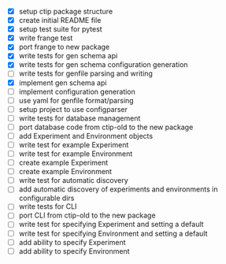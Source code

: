 - [x] setup ctip package structure
- [x] create initial README file
- [x] setup test suite for pytest
- [x] write frange test
- [x] port frange to new package
- [x] write tests for gen schema api
- [x] write tests for gen schema configuration generation
- [ ] write tests for genfile parsing and writing
- [x] implement gen schema api
- [ ] implement configuration generation
- [ ] use yaml for genfile format/parsing
- [ ] setup project to use configparser
- [ ] write tests for database management
- [ ] port database code from ctip-old to the new package
- [ ] add Experiment and Environment objects
- [ ] write test for example Experiment
- [ ] write test for example Environment
- [ ] create example Experiment
- [ ] create example Environment
- [ ] write test for automatic discovery
- [ ] add automatic discovery of experiments and environments in configurable dirs
- [ ] write tests for CLI
- [ ] port CLI from ctip-old to the new package
- [ ] write test for specifying Experiment and setting a default
- [ ] write test for specifying Environment and setting a default
- [ ] add ability to specify Experiment
- [ ] add ability to specify Environment
